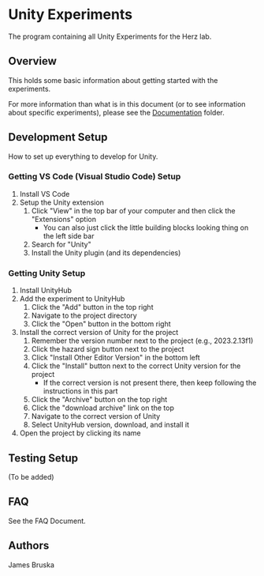 # Unity Experiments

The program containing all Unity Experiments for the Herz lab.

## Overview

This holds some basic information about getting started with the experiments.

For more information than what is in this document (or to see information about specific experiments), please see the [Documentation](/Documentation) folder.

## Development Setup

How to set up everything to develop for Unity.

### Getting VS Code (Visual Studio Code) Setup
1. Install VS Code
1. Setup the Unity extension
    1. Click "View" in the top bar of your computer and then click the "Extensions" option
        - You can also just click the little building blocks looking thing on the left side bar
    1. Search for "Unity"
    1. Install the Unity plugin (and its dependencies)

### Getting Unity Setup

1. Install UnityHub
1. Add the experiment to UnityHub
    1. Click the "Add" button in the top right
    1. Navigate to the project directory
    1. Click the "Open" button in the bottom right
1. Install the correct version of Unity for the project
    1. Remember the version number next to the project (e.g., 2023.2.13f1)
    1. Click the hazard sign button next to the project
    1. Click "Install Other Editor Version" in the bottom left
    1. Click the "Install" button next to the correct Unity version for the project
        - If the correct version is not present there, then keep following the instructions in this part
    1. Click the "Archive" button on the top right
    1. Click the "download archive" link on the top
    1. Navigate to the correct version of Unity
    1. Select UnityHub version, download, and install it
1. Open the project by clicking its name

## Testing Setup

(To be added)

## FAQ

See the FAQ Document.

## Authors

James Bruska
